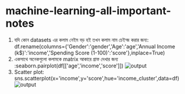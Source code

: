 # machine-learning-all-important-notes

1. যদি কোন datasets এর কলাম নেইম বড় হই তখন কলাম নাম চেইন্জ করার জন্য: df.rename(columns={'Gender':'gender','Age':'age','Annual Income (k$)':'income','Spending Score (1-100)':'score'},inplace=True)
2. একসাথে অনেকগুলো কলামকে matrix আকারে গ্রাফ দেখার জন্য :seaborn.pairplot(df[['age','income','score']])  ![output](https://user-images.githubusercontent.com/68488154/144737567-bc3afce8-8bc3-4212-a511-e12872dfb3f1.png)
3. Scatter plot: sns.scatterplot(x='income',y='score',hue='income_cluster',data=df)![output](https://user-images.githubusercontent.com/68488154/144737789-2ce1774d-1ded-4abc-abc9-efedab708ede.png)


